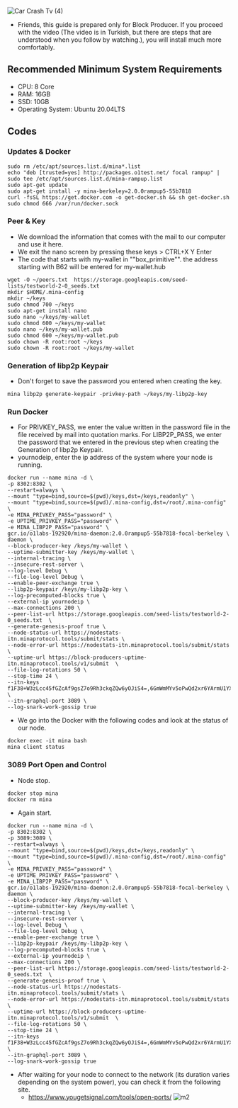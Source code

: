
![Car Crash Tv (4)](https://github.com/okannako/minatestworld2/assets/73176377/b5e207b1-6ee2-4b0f-9f15-9615c2c7d37a)


- Friends, this guide is prepared only for Block Producer. If you proceed with the video (The video is in Turkish, but there are steps that are understood when you follow by watching.), you will install much more comfortably.

## Recommended Minimum System Requirements
- CPU: 8 Core
- RAM: 16GB
- SSD: 10GB
- Operating System: Ubuntu 20.04LTS

## Codes

### Updates & Docker
```
sudo rm /etc/apt/sources.list.d/mina*.list
echo "deb [trusted=yes] http://packages.o1test.net/ focal rampup" | sudo tee /etc/apt/sources.list.d/mina-rampup.list
sudo apt-get update
sudo apt-get install -y mina-berkeley=2.0.0rampup5-55b7818
curl -fsSL https://get.docker.com -o get-docker.sh && sh get-docker.sh
sudo chmod 666 /var/run/docker.sock
```

### Peer & Key
- We download the information that comes with the mail to our computer and use it here.
- We exit the nano screen by pressing these keys > CTRL+X Y Enter
- The code that starts with my-wallet in ""box_primitive"". the address starting with B62 will be entered for my-wallet.hub
```
wget -O ~/peers.txt  https://storage.googleapis.com/seed-lists/testworld-2-0_seeds.txt
mkdir $HOME/.mina-config
mkdir ~/keys
sudo chmod 700 ~/keys
sudo apt-get install nano
sudo nano ~/keys/my-wallet
sudo chmod 600 ~/keys/my-wallet
sudo nano ~/keys/my-wallet.pub
sudo chmod 600 ~/keys/my-wallet.pub
sudo chown -R root:root ~/keys
sudo chown -R root:root ~/keys/my-wallet 
```

### Generation of libp2p Keypair
- Don't forget to save the password you entered when creating the key.
```
mina libp2p generate-keypair -privkey-path ~/keys/my-libp2p-key
```

### Run Docker
- For PRIVKEY_PASS, we enter the value written in the password file in the file received by mail into quotation marks. For LIBP2P_PASS, we enter the password that we entered in the previous step when creating the Generation of libp2p Keypair.
- yournodeip, enter the ip address of the system where your node is running.
```
docker run --name mina -d \
-p 8302:8302 \
--restart=always \
--mount "type=bind,source=$(pwd)/keys,dst=/keys,readonly" \
--mount "type=bind,source=$(pwd)/.mina-config,dst=/root/.mina-config" \
-e MINA_PRIVKEY_PASS="password" \
-e UPTIME_PRIVKEY_PASS="password" \
-e MINA_LIBP2P_PASS="password" \
gcr.io/o1labs-192920/mina-daemon:2.0.0rampup5-55b7818-focal-berkeley \
daemon \
--block-producer-key /keys/my-wallet \
--uptime-submitter-key /keys/my-wallet \
--internal-tracing \
--insecure-rest-server \
--log-level Debug \
--file-log-level Debug \
--enable-peer-exchange true \
--libp2p-keypair /keys/my-libp2p-key \
--log-precomputed-blocks true \
--external-ip yournodeip \
--max-connections 200 \
--peer-list-url https://storage.googleapis.com/seed-lists/testworld-2-0_seeds.txt  \
--generate-genesis-proof true \
--node-status-url https://nodestats-itn.minaprotocol.tools/submit/stats \
--node-error-url https://nodestats-itn.minaprotocol.tools/submit/stats \
--uptime-url https://block-producers-uptime-itn.minaprotocol.tools/v1/submit  \
--file-log-rotations 50 \
--stop-time 24 \
--itn-keys f1F38+W3zLcc45fGZcAf9gsZ7o9Rh3ckqZQw6yOJiS4=,6GmWmMYv5oPwQd2xr6YArmU1YXYCAxQAxKH7aYnBdrk=,ZJDkF9EZlhcAU1jyvP3m9GbkhfYa0yPV+UdAqSamr1Q=,NW2Vis7S5G1B9g2l9cKh3shy9qkI1lvhid38763vZDU=,Cg/8l+JleVH8yNwXkoLawbfLHD93Do4KbttyBS7m9hQ= \
--itn-graphql-port 3089 \
--log-snark-work-gossip true
```

- We go into the Docker with the following codes and look at the status of our node.
```
docker exec -it mina bash
mina client status
```

### 3089 Port Open and Control 
- Node stop.
```
docker stop mina
docker rm mina
```

- Again start.
```
docker run --name mina -d \
-p 8302:8302 \
-p 3089:3089 \
--restart=always \
--mount "type=bind,source=$(pwd)/keys,dst=/keys,readonly" \
--mount "type=bind,source=$(pwd)/.mina-config,dst=/root/.mina-config" \
-e MINA_PRIVKEY_PASS="password" \
-e UPTIME_PRIVKEY_PASS="password" \
-e MINA_LIBP2P_PASS="password" \
gcr.io/o1labs-192920/mina-daemon:2.0.0rampup5-55b7818-focal-berkeley \
daemon \
--block-producer-key /keys/my-wallet \
--uptime-submitter-key /keys/my-wallet \
--internal-tracing \
--insecure-rest-server \
--log-level Debug \
--file-log-level Debug \
--enable-peer-exchange true \
--libp2p-keypair /keys/my-libp2p-key \
--log-precomputed-blocks true \
--external-ip yournodeip \
--max-connections 200 \
--peer-list-url https://storage.googleapis.com/seed-lists/testworld-2-0_seeds.txt  \
--generate-genesis-proof true \
--node-status-url https://nodestats-itn.minaprotocol.tools/submit/stats \
--node-error-url https://nodestats-itn.minaprotocol.tools/submit/stats \
--uptime-url https://block-producers-uptime-itn.minaprotocol.tools/v1/submit  \
--file-log-rotations 50 \
--stop-time 24 \
--itn-keys f1F38+W3zLcc45fGZcAf9gsZ7o9Rh3ckqZQw6yOJiS4=,6GmWmMYv5oPwQd2xr6YArmU1YXYCAxQAxKH7aYnBdrk=,ZJDkF9EZlhcAU1jyvP3m9GbkhfYa0yPV+UdAqSamr1Q=,NW2Vis7S5G1B9g2l9cKh3shy9qkI1lvhid38763vZDU=,Cg/8l+JleVH8yNwXkoLawbfLHD93Do4KbttyBS7m9hQ= \
--itn-graphql-port 3089 \
--log-snark-work-gossip true
```

- After waiting for your node to connect to the network (its duration varies depending on the system power), you can check it from the following site.
  - https://www.yougetsignal.com/tools/open-ports/
    ![m2](https://github.com/okannako/minatestworld/assets/73176377/ce9a2900-5d7b-42be-8430-7f113fbce88e)



